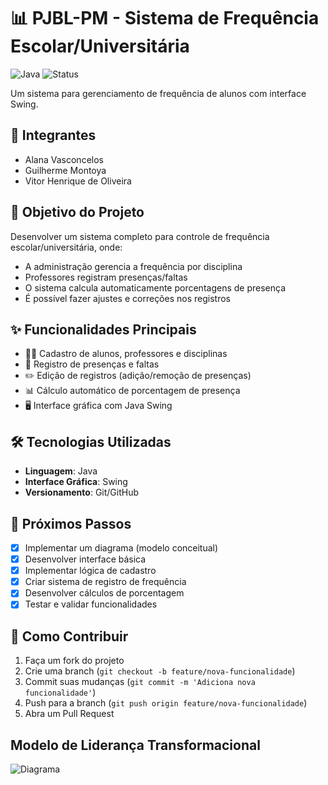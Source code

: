 # 📊 PJBL-PM - Sistema de Frequência Escolar/Universitária

![Java](https://img.shields.io/badge/Java-Swing-orange?logo=java)
![Status](https://img.shields.io/badge/Status-Em%20Desenvolvimento-blue)

Um sistema para gerenciamento de frequência de alunos com interface Swing.

## 👥 Integrantes
- Alana Vasconcelos
- Guilherme Montoya
- Vitor Henrique de Oliveira

## 🎯 Objetivo do Projeto
Desenvolver um sistema completo para controle de frequência escolar/universitária, onde:
- A administração gerencia a frequência por disciplina
- Professores registram presenças/faltas
- O sistema calcula automaticamente porcentagens de presença
- É possível fazer ajustes e correções nos registros

## ✨ Funcionalidades Principais
- 🧑‍🎓 Cadastro de alunos, professores e disciplinas
- 📅 Registro de presenças e faltas
- ✏️ Edição de registros (adição/remoção de presenças)
- 📊 Cálculo automático de porcentagem de presença
- 🖥️ Interface gráfica com Java Swing

## 🛠️ Tecnologias Utilizadas
- **Linguagem**: Java
- **Interface Gráfica**: Swing
- **Versionamento**: Git/GitHub

## 📌 Próximos Passos
- [X] Implementar um diagrama (modelo conceitual)
- [X] Desenvolver interface básica
- [X] Implementar lógica de cadastro
- [X] Criar sistema de registro de frequência
- [X] Desenvolver cálculos de porcentagem
- [X] Testar e validar funcionalidades

## 📝 Como Contribuir
1. Faça um fork do projeto
2. Crie uma branch (`git checkout -b feature/nova-funcionalidade`)
3. Commit suas mudanças (`git commit -m 'Adiciona nova funcionalidade'`)
4. Push para a branch (`git push origin feature/nova-funcionalidade`)
5. Abra um Pull Request

## Modelo de Liderança Transformacional
![Diagrama](https://github.com/user-attachments/assets/065aac45-c687-401f-82a5-879f5b5b4f89)

